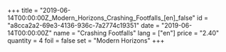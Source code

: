+++
title = "2019-06-14T00:00:00Z_Modern_Horizons_Crashing_Footfalls_[en]_false"
id = "a8cca2a2-69e3-4136-936c-7a2774c19351"
date = "2019-06-14T00:00:00Z"
name = "Crashing Footfalls"
lang = ["en"]
price = "2.40"
quantity = 4
foil = false
set = "Modern Horizons"
+++
